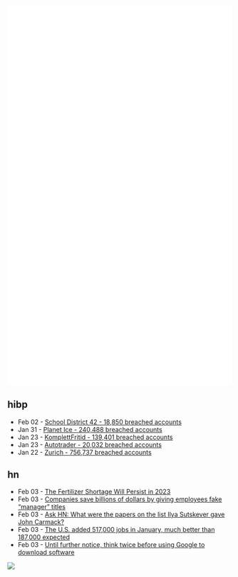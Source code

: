 ![Metrics](https://raw.githubusercontent.com/phixion/phixion/master/metrics.svg)

## hibp

<!--
for https://github.com/phixion/phixion/blob/main/.github/workflows/feeds.yml
-->
<!--START_SECTION:haveibeenpwnd-->
- Feb 02 - [School District 42 - 18,850 breached accounts](https://haveibeenpwned.com/PwnedWebsites#SchoolDistrict42)
- Jan 31 - [Planet Ice - 240,488 breached accounts](https://haveibeenpwned.com/PwnedWebsites#PlanetIce)
- Jan 23 - [KomplettFritid - 139,401 breached accounts](https://haveibeenpwned.com/PwnedWebsites#KomplettFritid)
- Jan 23 - [Autotrader - 20,032 breached accounts](https://haveibeenpwned.com/PwnedWebsites#Autotrader)
- Jan 22 - [Zurich - 756,737 breached accounts](https://haveibeenpwned.com/PwnedWebsites#Zurich)
<!--END_SECTION:haveibeenpwnd-->

## hn

<!--
for https://github.com/phixion/phixion/blob/main/.github/workflows/feeds.yml
-->
<!--START_SECTION:hn-->
- Feb 03 - [The Fertilizer Shortage Will Persist in 2023](https://modernfarmer.com/2022/12/the-fertilizer-shortage-will-persist-in-2023/)
- Feb 03 - [Companies save billions of dollars by giving employees fake “manager” titles](https://www.cbsnews.com/news/salary-manager-jobs-fake-titles-save-4-billion-overtime-nber/)
- Feb 03 - [Ask HN: What were the papers on the list Ilya Sutskever gave John Carmack?](https://news.ycombinator.com/item?id=34641359)
- Feb 03 - [The U.S. added 517,000 jobs in January, much better than 187,000 expected](https://www.cnbc.com/2023/02/03/jobs-report-january-2023-.html)
- Feb 03 - [Until further notice, think twice before using Google to download software](https://arstechnica.com/information-technology/2023/02/until-further-notice-think-twice-before-using-google-to-download-software/)
<!--END_SECTION:hn-->

<!--
for https://yhype.me
-->
![](https://hit.yhype.me/github/profile?user_id=13013670)
